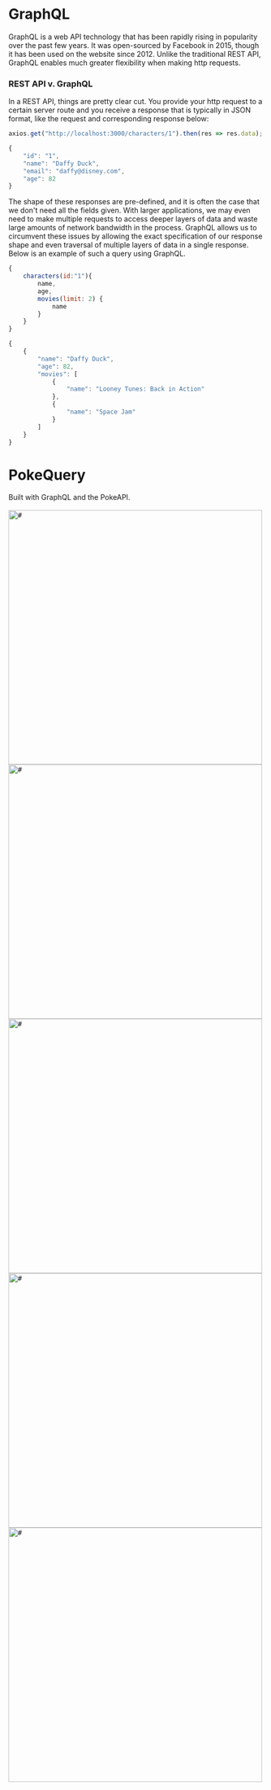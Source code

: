 # GraphQL
GraphQL is a web API technology that has been rapidly rising in popularity over the past few years. It was open-sourced by Facebook in 2015, though it has been used on the website since 2012. Unlike the traditional REST API, GraphQL enables much greater flexibility when making http requests.

### REST API v. GraphQL
In a REST API, things are pretty clear cut. You provide your http request to a certain server route and you receive a response that is typically in JSON format, like the request and corresponding response below:

```javascript
axios.get("http://localhost:3000/characters/1").then(res => res.data);
```

```javascript
{
    "id": "1",
    "name": "Daffy Duck",
    "email": "daffy@disney.com",
    "age": 82
}
```

The shape of these responses are pre-defined, and it is often the case that we don't need all the fields given. With larger applications, we may even need to make multiple requests to access deeper layers of data and waste large amounts of network bandwidth in the process. GraphQL allows us to circumvent these issues by allowing the exact specification of our response shape and even traversal of multiple layers of data in a single response. Below is an example of such a query using GraphQL.

```javascript
{
    characters(id:"1"){
        name,
        age,
        movies(limit: 2) {
            name
        }
    }
}
```

```javascript
{
    {
        "name": "Daffy Duck",
        "age": 82,
        "movies": [
            {
                "name": "Looney Tunes: Back in Action"
            },
            {
                "name": "Space Jam"
            }
        ]
    }
}
```

# PokeQuery
Built with GraphQL and the PokeAPI. <br/><br/>
<kbd><img align="left" width="500" src="https://i.ibb.co/89LRmWh/poke-01.png" alt="#" border="0"></kbd><br/><br/>
<kbd><img align="left" width="500" src="https://i.ibb.co/hyfLX9N/poke-02.png" alt="#" border="0"></kbd><br/><br/>
<kbd><img align="left" width="500" src="https://i.ibb.co/WkS4xJY/poke-03.png" alt="#" border="0"></kbd><br/><br/>
<kbd><img align="left" width="500" src="https://i.ibb.co/Cb8qYnx/poke-04.png" alt="#" border="0"></kbd><br/><br/>
<kbd><img align="left" width="500" src="https://i.ibb.co/kX71Jz3/poke-05.png" alt="#" border="0"></kbd><br/><br/>







